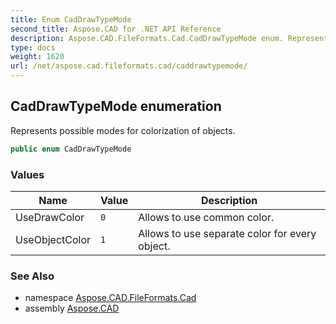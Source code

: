 ```yaml
---
title: Enum CadDrawTypeMode
second_title: Aspose.CAD for .NET API Reference
description: Aspose.CAD.FileFormats.Cad.CadDrawTypeMode enum. Represents possible modes for colorization of objects
type: docs
weight: 1620
url: /net/aspose.cad.fileformats.cad/caddrawtypemode/
---
```

## CadDrawTypeMode enumeration

Represents possible modes for colorization of objects.

```csharp
public enum CadDrawTypeMode
```

### Values

| Name | Value | Description |
| --- | --- | --- |
| UseDrawColor | `0` | Allows to use common color. |
| UseObjectColor | `1` | Allows to use separate color for every object. |

### See Also

* namespace [Aspose.CAD.FileFormats.Cad](../../aspose.cad.fileformats.cad/)
* assembly [Aspose.CAD](../../)


